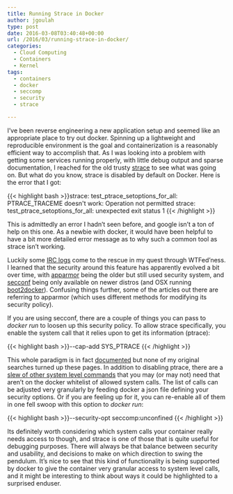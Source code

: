 ```yaml
---
title: Running Strace in Docker
author: jgoulah
type: post
date: 2016-03-08T03:40:48+00:00
url: /2016/03/running-strace-in-docker/
categories:
  - Cloud Computing
  - Containers
  - Kernel
tags:
  - containers
  - docker
  - seccomp
  - security
  - strace

---
```

I&#8217;ve been reverse engineering a new application setup and seemed like an appropriate place to try out docker. Spinning up a lightweight and reproducible environment is the goal and containerization is a reasonably efficient way to accomplish that. As I was looking into a problem with getting some services running properly, with little debug output and sparse documentation, I reached for the old trusty <a href="https://en.wikipedia.org/wiki/Strace" title="strace" target="_blank">strace</a> to see what was going on. But what do you know, strace is disabled by default on Docker. Here is the error that I got:

{{< highlight bash >}}strace: test_ptrace_setoptions_for_all: PTRACE_TRACEME doesn't work: Operation not permitted
strace: test_ptrace_setoptions_for_all: unexpected exit status 1
{{< /highlight >}}

This is admittedly an error I hadn&#8217;t seen before, and google isn&#8217;t a ton of help on this one. As a newbie with docker, it would have been helpful to have a bit more detailed error message as to why such a common tool as strace isn&#8217;t working. 

Luckily some <a href="https://botbot.me/freenode/docker/search/?q=strace+PTRACE" title="IRC logs" target="_blank">IRC logs</a> come to the rescue in my quest through WTFed&#8217;ness. I learned that the security around this feature has apparently evolved a bit over time, with <a href="https://docs.docker.com/engine/security/apparmor/" title="apparmor" target="_blank">apparmor</a> being the older but still used security system, and <a href="https://docs.docker.com/engine/security/seccomp/" title="secconf" target="_blank">secconf</a> being only available on newer distros (and OSX running <a href="https://github.com/boot2docker/boot2docker" title="boot2docker" target="_blank">boot2docker</a>). Confusing things further, some of the articles out there are referring to apparmor (which uses different methods for modifying its security policy).

If you are using secconf, there are a couple of things you can pass to _docker run_ to loosen up this security policy. To allow strace specifically, you enable the system call that it relies upon to get its information (ptrace):

{{< highlight bash >}}--cap-add SYS_PTRACE
{{< /highlight >}}

This whole paradigm is in fact <a href="https://docs.docker.com/engine/security/security/" title="security" target="_blank">documented</a> but none of my original searches turned up these pages. In addition to disabling ptrace, there are a <a href="https://docs.docker.com/engine/security/seccomp" title="seccomp" target="_blank">slew of other system level commands</a> that you may (or may not) need that aren&#8217;t on the docker whitelist of allowed system calls. The list of calls can be adjusted very granularly by feeding docker a json file defining your security options. Or if you are feeling up for it, you can re-enable all of them in one fell swoop with this option to _docker run_:

{{< highlight bash >}}--security-opt seccomp:unconfined
{{< /highlight >}}

Its definitely worth considering which system calls your container really needs access to though, and strace is one of those that is quite useful for debugging purposes. There will always be that balance between security and usability, and decisions to make on which direction to swing the pendulum. It&#8217;s nice to see that this kind of functionality is being supported by docker to give the container very granular access to system level calls, and it might be interesting to think about ways it could be highlighted to a surprised enduser.
